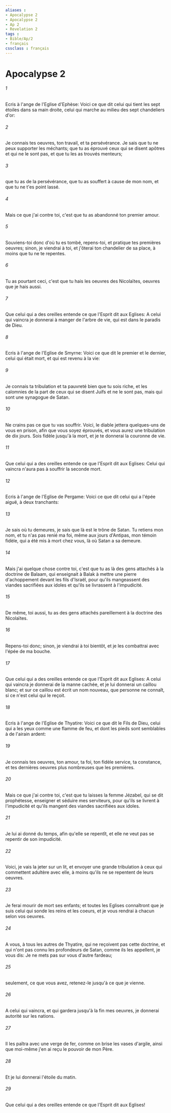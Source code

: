 ```yaml
---
aliases : 
- Apocalypse 2
- Apocalypse 2
- Ap 2
- Revelation 2
tags : 
- Bible/Ap/2
- français
cssclass : français
---
```


# Apocalypse 2

###### 1
Ecris à l'ange de l'Eglise d'Ephèse: Voici ce que dit celui qui tient les sept étoiles dans sa main droite, celui qui marche au milieu des sept chandeliers d'or:
###### 2
Je connais tes oeuvres, ton travail, et ta persévérance. Je sais que tu ne peux supporter les méchants; que tu as éprouvé ceux qui se disent apôtres et qui ne le sont pas, et que tu les as trouvés menteurs;
###### 3
que tu as de la persévérance, que tu as souffert à cause de mon nom, et que tu ne t'es point lassé.
###### 4
Mais ce que j'ai contre toi, c'est que tu as abandonné ton premier amour.
###### 5
Souviens-toi donc d'où tu es tombé, repens-toi, et pratique tes premières oeuvres; sinon, je viendrai à toi, et j'ôterai ton chandelier de sa place, à moins que tu ne te repentes.
###### 6
Tu as pourtant ceci, c'est que tu hais les oeuvres des Nicolaïtes, oeuvres que je hais aussi.
###### 7
Que celui qui a des oreilles entende ce que l'Esprit dit aux Eglises: A celui qui vaincra je donnerai à manger de l'arbre de vie, qui est dans le paradis de Dieu.
###### 8
Ecris à l'ange de l'Eglise de Smyrne: Voici ce que dit le premier et le dernier, celui qui était mort, et qui est revenu à la vie:
###### 9
Je connais ta tribulation et ta pauvreté bien que tu sois riche, et les calomnies de la part de ceux qui se disent Juifs et ne le sont pas, mais qui sont une synagogue de Satan.
###### 10
Ne crains pas ce que tu vas souffrir. Voici, le diable jettera quelques-uns de vous en prison, afin que vous soyez éprouvés, et vous aurez une tribulation de dix jours. Sois fidèle jusqu'à la mort, et je te donnerai la couronne de vie.
###### 11
Que celui qui a des oreilles entende ce que l'Esprit dit aux Eglises: Celui qui vaincra n'aura pas à souffrir la seconde mort.
###### 12
Ecris à l'ange de l'Eglise de Pergame: Voici ce que dit celui qui a l'épée aiguë, à deux tranchants:
###### 13
Je sais où tu demeures, je sais que là est le trône de Satan. Tu retiens mon nom, et tu n'as pas renié ma foi, même aux jours d'Antipas, mon témoin fidèle, qui a été mis à mort chez vous, là où Satan a sa demeure.
###### 14
Mais j'ai quelque chose contre toi, c'est que tu as là des gens attachés à la doctrine de Balaam, qui enseignait à Balak à mettre une pierre d'achoppement devant les fils d'Israël, pour qu'ils mangeassent des viandes sacrifiées aux idoles et qu'ils se livrassent à l'impudicité.
###### 15
De même, toi aussi, tu as des gens attachés pareillement à la doctrine des Nicolaïtes.
###### 16
Repens-toi donc; sinon, je viendrai à toi bientôt, et je les combattrai avec l'épée de ma bouche.
###### 17
Que celui qui a des oreilles entende ce que l'Esprit dit aux Eglises: A celui qui vaincra je donnerai de la manne cachée, et je lui donnerai un caillou blanc; et sur ce caillou est écrit un nom nouveau, que personne ne connaît, si ce n'est celui qui le reçoit.
###### 18
Ecris à l'ange de l'Eglise de Thyatire: Voici ce que dit le Fils de Dieu, celui qui a les yeux comme une flamme de feu, et dont les pieds sont semblables à de l'airain ardent:
###### 19
Je connais tes oeuvres, ton amour, ta foi, ton fidèle service, ta constance, et tes dernières oeuvres plus nombreuses que les premières.
###### 20
Mais ce que j'ai contre toi, c'est que tu laisses la femme Jézabel, qui se dit prophétesse, enseigner et séduire mes serviteurs, pour qu'ils se livrent à l'impudicité et qu'ils mangent des viandes sacrifiées aux idoles.
###### 21
Je lui ai donné du temps, afin qu'elle se repentît, et elle ne veut pas se repentir de son impudicité.
###### 22
Voici, je vais la jeter sur un lit, et envoyer une grande tribulation à ceux qui commettent adultère avec elle, à moins qu'ils ne se repentent de leurs oeuvres.
###### 23
Je ferai mourir de mort ses enfants; et toutes les Eglises connaîtront que je suis celui qui sonde les reins et les coeurs, et je vous rendrai à chacun selon vos oeuvres.
###### 24
A vous, à tous les autres de Thyatire, qui ne reçoivent pas cette doctrine, et qui n'ont pas connu les profondeurs de Satan, comme ils les appellent, je vous dis: Je ne mets pas sur vous d'autre fardeau;
###### 25
seulement, ce que vous avez, retenez-le jusqu'à ce que je vienne.
###### 26
A celui qui vaincra, et qui gardera jusqu'à la fin mes oeuvres, je donnerai autorité sur les nations.
###### 27
Il les paîtra avec une verge de fer, comme on brise les vases d'argile, ainsi que moi-même j'en ai reçu le pouvoir de mon Père.
###### 28
Et je lui donnerai l'étoile du matin.
###### 29
Que celui qui a des oreilles entende ce que l'Esprit dit aux Eglises!
